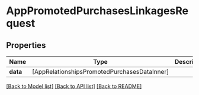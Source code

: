 # AppPromotedPurchasesLinkagesRequest

## Properties
Name | Type | Description | Notes
------------ | ------------- | ------------- | -------------
**data** | [AppRelationshipsPromotedPurchasesDataInner] |  | 

[[Back to Model list]](../README.md#documentation-for-models) [[Back to API list]](../README.md#documentation-for-api-endpoints) [[Back to README]](../README.md)


